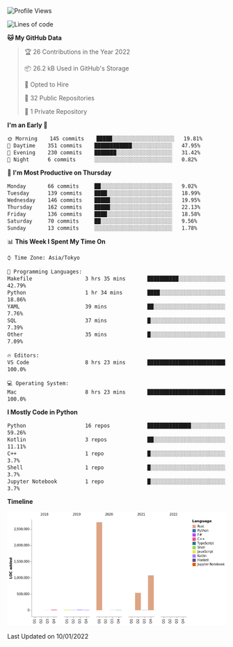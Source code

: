 <!--START_SECTION:waka-->
![Profile Views](http://img.shields.io/badge/Profile%20Views-0-blue)

![Lines of code](https://img.shields.io/badge/From%20Hello%20World%20I%27ve%20Written-4%20Million%20lines%20of%20code-blue)

**🐱 My GitHub Data** 

> 🏆 26 Contributions in the Year 2022
 > 
> 📦 26.2 kB Used in GitHub's Storage 
 > 
> 💼 Opted to Hire
 > 
> 📜 32 Public Repositories 
 > 
> 🔑 1 Private Repository 
 > 
**I'm an Early 🐤** 

```text
🌞 Morning    145 commits    █████░░░░░░░░░░░░░░░░░░░░   19.81% 
🌆 Daytime    351 commits    ████████████░░░░░░░░░░░░░   47.95% 
🌃 Evening    230 commits    ███████░░░░░░░░░░░░░░░░░░   31.42% 
🌙 Night      6 commits      ░░░░░░░░░░░░░░░░░░░░░░░░░   0.82%

```
📅 **I'm Most Productive on Thursday** 

```text
Monday       66 commits     ██░░░░░░░░░░░░░░░░░░░░░░░   9.02% 
Tuesday      139 commits    ████░░░░░░░░░░░░░░░░░░░░░   18.99% 
Wednesday    146 commits    █████░░░░░░░░░░░░░░░░░░░░   19.95% 
Thursday     162 commits    █████░░░░░░░░░░░░░░░░░░░░   22.13% 
Friday       136 commits    ████░░░░░░░░░░░░░░░░░░░░░   18.58% 
Saturday     70 commits     ██░░░░░░░░░░░░░░░░░░░░░░░   9.56% 
Sunday       13 commits     ░░░░░░░░░░░░░░░░░░░░░░░░░   1.78%

```


📊 **This Week I Spent My Time On** 

```text
⌚︎ Time Zone: Asia/Tokyo

💬 Programming Languages: 
Makefile                 3 hrs 35 mins       ██████████░░░░░░░░░░░░░░░   42.79% 
Python                   1 hr 34 mins        ████░░░░░░░░░░░░░░░░░░░░░   18.86% 
YAML                     39 mins             ██░░░░░░░░░░░░░░░░░░░░░░░   7.76% 
SQL                      37 mins             █░░░░░░░░░░░░░░░░░░░░░░░░   7.39% 
Other                    35 mins             █░░░░░░░░░░░░░░░░░░░░░░░░   7.09%

🔥 Editors: 
VS Code                  8 hrs 23 mins       █████████████████████████   100.0%

💻 Operating System: 
Mac                      8 hrs 23 mins       █████████████████████████   100.0%

```

**I Mostly Code in Python** 

```text
Python                   16 repos            ██████████████░░░░░░░░░░░   59.26% 
Kotlin                   3 repos             ██░░░░░░░░░░░░░░░░░░░░░░░   11.11% 
C++                      1 repo              █░░░░░░░░░░░░░░░░░░░░░░░░   3.7% 
Shell                    1 repo              █░░░░░░░░░░░░░░░░░░░░░░░░   3.7% 
Jupyter Notebook         1 repo              █░░░░░░░░░░░░░░░░░░░░░░░░   3.7%

```


**Timeline**

![Chart not found](https://raw.githubusercontent.com/kitagawa-hr/kitagawa-hr/main/charts/bar_graph.png) 


 Last Updated on 10/01/2022
<!--END_SECTION:waka-->
